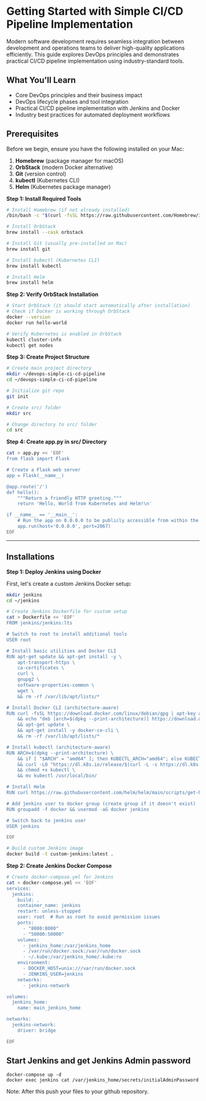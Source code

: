 # Getting Started with Simple CI/CD Pipeline Implementation

Modern software development requires seamless integration between development and operations teams to deliver high-quality applications efficiently. This guide explores DevOps principles and demonstrates practical CI/CD pipeline implementation using industry-standard tools.

## What You'll Learn

- Core DevOps principles and their business impact
- DevOps lifecycle phases and tool integration
- Practical CI/CD pipeline implementation with Jenkins and Docker
- Industry best practices for automated deployment workflows


## Prerequisites

Before we begin, ensure you have the following installed on your Mac:

1. **Homebrew** (package manager for macOS)
2. **OrbStack** (modern Docker alternative)
3. **Git** (version control)
4. **kubectl** (Kubernetes CLI)
5. **Helm** (Kubernetes package manager)

**Step 1: Install Required Tools**

```bash
# Install Homebrew (if not already installed)
/bin/bash -c "$(curl -fsSL https://raw.githubusercontent.com/Homebrew/install/HEAD/install.sh)"

# Install OrbStack
brew install --cask orbstack

# Install Git (usually pre-installed on Mac)
brew install git

# Install kubectl (Kubernetes CLI)
brew install kubectl

# Install Helm
brew install helm

```

**Step 2: Verify OrbStack Installation**

```bash
# Start OrbStack (it should start automatically after installation)
# Check if Docker is working through OrbStack
docker --version
docker run hello-world

# Verify Kubernetes is enabled in OrbStack
kubectl cluster-info
kubectl get nodes
```

**Step 3: Create Project Structure**

```bash
# Create main project directory
mkdir ~/devops-simple-ci-cd-pipeline
cd ~/devops-simple-ci-cd-pipeline

# Initialize git repo
git init

# Create src/ folder
mkdir src

# Change directory to src/ folder
cd src
```

**Step 4: Create app.py in src/ Directory**

```bash
cat > app.py << 'EOF'
from flask import Flask

# Create a Flask web server
app = Flask(__name__)

@app.route('/')
def hello():
    """Return a friendly HTTP greeting."""
    return 'Hello, World from Kubernetes and Helm!\n'

if __name__ == '__main__':
    # Run the app on 0.0.0.0 to be publicly accessible from within the container
    app.run(host='0.0.0.0', port=2867)
EOF
```
---

## Installations

**Step 1: Deploy Jenkins using Docker**

First, let's create a custom Jenkins Docker setup:

```bash
mkdir jenkins
cd ~/jenkins

# Create Jenkins Dockerfile for custom setup
cat > Dockerfile << 'EOF'
FROM jenkins/jenkins:lts

# Switch to root to install additional tools
USER root

# Install basic utilities and Docker CLI
RUN apt-get update && apt-get install -y \
    apt-transport-https \
    ca-certificates \
    curl \
    gnupg2 \
    software-properties-common \
    wget \
    && rm -rf /var/lib/apt/lists/*

# Install Docker CLI (architecture-aware)
RUN curl -fsSL https://download.docker.com/linux/debian/gpg | apt-key add - \
    && echo "deb [arch=$(dpkg --print-architecture)] https://download.docker.com/linux/debian $(lsb_release -cs) stable" > /etc/apt/sources.list.d/docker.list \
    && apt-get update \
    && apt-get install -y docker-ce-cli \
    && rm -rf /var/lib/apt/lists/*

# Install kubectl (architecture-aware)
RUN ARCH=$(dpkg --print-architecture) \
    && if [ "$ARCH" = "amd64" ]; then KUBECTL_ARCH="amd64"; else KUBECTL_ARCH="arm64"; fi \
    && curl -LO "https://dl.k8s.io/release/$(curl -L -s https://dl.k8s.io/release/stable.txt)/bin/linux/${KUBECTL_ARCH}/kubectl" \
    && chmod +x kubectl \
    && mv kubectl /usr/local/bin/

# Install Helm
RUN curl https://raw.githubusercontent.com/helm/helm/main/scripts/get-helm-3 | bash

# Add jenkins user to docker group (create group if it doesn't exist)
RUN groupadd -f docker && usermod -aG docker jenkins

# Switch back to jenkins user
USER jenkins

EOF

# Build custom Jenkins image
docker build -t custom-jenkins:latest .
```

**Step 2: Create Jenkins Docker Compose**

```bash
# Create docker-compose.yml for Jenkins
cat > docker-compose.yml << 'EOF'
services:
  jenkins:
    build: .
    container_name: jenkins
    restart: unless-stopped
    user: root  # Run as root to avoid permission issues
    ports:
      - "8080:8080"
      - "50000:50000"
    volumes:
      - jenkins_home:/var/jenkins_home
      - /var/run/docker.sock:/var/run/docker.sock
      - ~/.kube:/var/jenkins_home/.kube:ro
    environment:
      - DOCKER_HOST=unix:///var/run/docker.sock
      - JENKINS_USER=jenkins
    networks:
      - jenkins-network

volumes:
  jenkins_home:
    name: main_jenkins_home

networks:
  jenkins-network:
    driver: bridge

EOF
```

## Start Jenkins and get Jenkins Admin password
```
docker-compose up -d
docker exec jenkins cat /var/jenkins_home/secrets/initialAdminPassword 
```

Note: After this push your files to your github repository. 